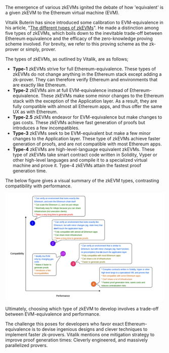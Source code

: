 The emergence of various zkEVMs ignited the debate of how 'equivalent' is a given zkEVM to the Ethereum virtual machine (EVM).

Vitalik Buterin has since introduced some calibration to EVM-equivalence in his article, "[The different types of zkEVMs](https://vitalik.eth.limo/general/2022/08/04/zkevm.html)". He made a distinction among five types of zkEVMs, which boils down to the inevitable trade-off between Ethereum equivalence and the efficacy of the zero-knowledge proving scheme involved. For brevity, we refer to this proving scheme as the zk-prover or simply, prover.

The types of zkEVMs, as outlined by Vitalik, are as follows;

- **Type-1** zkEVMs strive for full Ethereum-equivalence. These types of zkEVMs do not change anything in the Ethereum stack except adding a zk-prover. They can therefore verify Ethereum and environments that are exactly like Ethereum.
- **Type-2** zkEVMs aim at full EVM-equivalence instead of Ethereum-equivalence. These zkEVMs make some minor changes to the Ethereum stack with the exception of the Application layer. As a result, they are fully compatible with almost all Ethereum apps, and thus offer the same UX as with Ethereum.
- **Type-2.5** zkEVMs endeavor for EVM-equivalence but make changes to gas costs. These zkEVMs achieve fast generation of proofs but introduces a few incompatibles.
- **Type-3** zkEVMs seek to be EVM-equivalent but make a few minor changes to the Application layer. These type of zkEVMs achieve faster generation of proofs, and are not compatible with most Ethereum apps.
- **Type-4** zkEVMs are high-level-language equivalent zkEVMs. These type of zkEVMs take smart contract code written in Solidity, Vyper or other high-level languages and compile it to a specialized virtual machine and prove it. Type-4 zkEVMs attain the fastest proof generation time.

The below figure gives a visual summary of the zkEVM types, contrasting compatibility with performance.

![Figure: zkEVM types](../../img/learn/zkevm-types-vitalik.png)

Ultimately, choosing which type of zkEVM to develop involves a trade-off between EVM-equivalence and performance.

The challenge this poses for developers who favor exact Ethereum-equivalence is to devise ingenious designs and clever techniques to implement faster zk-provers. Vitalik mentions one mitigation strategy to improve proof generation times: Cleverly engineered, and massively parallelized provers.
